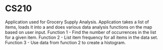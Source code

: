 # CS210
Application used for Grocery Supply Analysis. 
Application takes a list of items, loads it into a <map> and does various data analysis functions on the map based on user input. 
Function 1 - Find the number of occurrences in the list for a given item.
Function 2 - List item frequency for all items in the data set.
Function 3 - Use data from function 2 to create a histogram.

